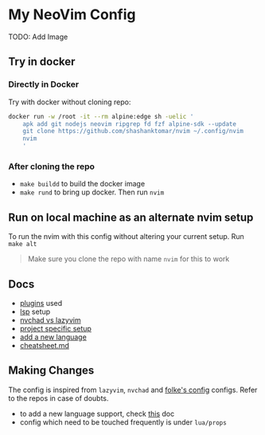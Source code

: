 # My NeoVim Config

TODO: Add Image

## Try in docker 

### Directly in Docker

Try with docker without cloning repo:
```sh
docker run -w /root -it --rm alpine:edge sh -uelic '
    apk add git nodejs neovim ripgrep fd fzf alpine-sdk --update
    git clone https://github.com/shashanktomar/nvim ~/.config/nvim
    nvim
    '
```

### After cloning the repo

- `make buildd` to build the docker image
- `make rund` to bring up docker. Then run `nvim`

## Run on local machine as an alternate nvim setup

To run the nvim with this config without altering your current setup. Run `make alt`

> Make sure you clone the repo with name `nvim` for this to work

## Docs

- [plugins](./docs/plugins/plugins-used.md) used
- [lsp](./docs/lsp.md) setup
- [nvchad vs lazyvim](./docs/nvchad-vs-lazyvim.md)
- [project specific setup](./docs/project-specific-setup.md)
- [add a new language](./docs/add-new-language.md)
- [cheatsheet.md](./docs/cheatsheet.md)

## Making Changes

The config is inspired from `lazyvim`, `nvchad` and [folke's config](https://github.com/folke/dot/blob/master/nvim/README.md) configs. Refer to the repos in case of doubts.

- to add a new language support, check [this](./docs/add-new-language.md) doc
- config which need to be touched frequently is under `lua/props`

